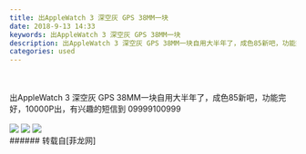 ```yaml
---
title: 出AppleWatch 3 深空灰 GPS 38MM一块
date: 2018-9-13 14:33
keywords: 出AppleWatch 3 深空灰 GPS 38MM一块
description: 出AppleWatch 3 深空灰 GPS 38MM一块自用大半年了，成色85新吧，功能完好，10000P出，有兴趣的短信到 09999100999
categories: used
---
```

<td class="t_f" id="postmessage_1784323">

<br/>
<br/>
出AppleWatch 3 深空灰 GPS 38MM一块自用大半年了，成色85新吧，功能完好，10000P出，有兴趣的短信到 09999100999<br/>
<br/>

<img aid="942887" data-cf-modified-13614b5c1cd5ba4868e32d0e-="" file="data/attachment/forum/201809/13/143435rkcss9tkcchncs9w.jpg.thumb.jpg" id="aimg_942887" inpost="1" onclick="" onmouseover="" src="http://www.flw.ph/data/attachment/forum/201809/13/143435rkcss9tkcchncs9w.jpg" style="cursor:pointer" zoomfile="data/attachment/forum/201809/13/143435rkcss9tkcchncs9w.jpg"/>



<img aid="942888" data-cf-modified-13614b5c1cd5ba4868e32d0e-="" file="data/attachment/forum/201809/13/143441ao7he08j7ezeewdi.jpg.thumb.jpg" id="aimg_942888" inpost="1" onclick="" onmouseover="" src="http://www.flw.ph/data/attachment/forum/201809/13/143441ao7he08j7ezeewdi.jpg" style="cursor:pointer" zoomfile="data/attachment/forum/201809/13/143441ao7he08j7ezeewdi.jpg"/>



<img aid="942889" data-cf-modified-13614b5c1cd5ba4868e32d0e-="" file="data/attachment/forum/201809/13/143444kd2wdfxxweses4ei.jpg.thumb.jpg" id="aimg_942889" inpost="1" onclick="" onmouseover="" src="http://www.flw.ph/data/attachment/forum/201809/13/143444kd2wdfxxweses4ei.jpg" style="cursor:pointer" zoomfile="data/attachment/forum/201809/13/143444kd2wdfxxweses4ei.jpg"/>


<br/>
</td>
###### 转载自[菲龙网]